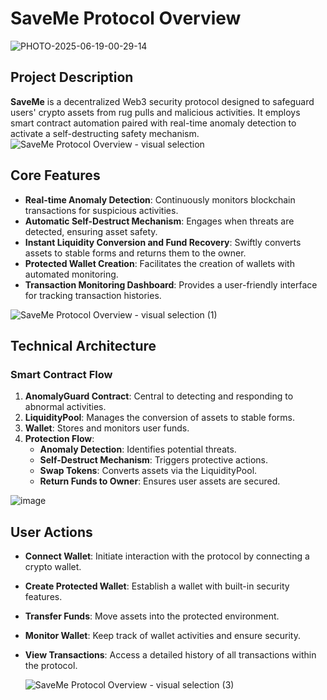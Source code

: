 # SaveMe Protocol Overview
![PHOTO-2025-06-19-00-29-14](https://github.com/user-attachments/assets/c9d08d44-d131-4b39-9ea8-0a9ef6ff3bf5)

## Project Description
**SaveMe** is a decentralized Web3 security protocol designed to safeguard users' crypto assets from rug pulls and malicious activities. It employs smart contract automation paired with real-time anomaly detection to activate a self-destructing safety mechanism.
![SaveMe Protocol Overview - visual selection](https://github.com/user-attachments/assets/aa289ece-3b84-46da-8c4f-ff54169e6be4)


## Core Features
- **Real-time Anomaly Detection**: Continuously monitors blockchain transactions for suspicious activities.
- **Automatic Self-Destruct Mechanism**: Engages when threats are detected, ensuring asset safety.
- **Instant Liquidity Conversion and Fund Recovery**: Swiftly converts assets to stable forms and returns them to the owner.
- **Protected Wallet Creation**: Facilitates the creation of wallets with automated monitoring.
- **Transaction Monitoring Dashboard**: Provides a user-friendly interface for tracking transaction histories.

![SaveMe Protocol Overview - visual selection (1)](https://github.com/user-attachments/assets/bc608e78-8a16-45b0-bde2-d4e8f1cc4ddf)

## Technical Architecture
### Smart Contract Flow
1. **AnomalyGuard Contract**: Central to detecting and responding to abnormal activities.
2. **LiquidityPool**: Manages the conversion of assets to stable forms.
3. **Wallet**: Stores and monitors user funds.
4. **Protection Flow**:
    - **Anomaly Detection**: Identifies potential threats.
    - **Self-Destruct Mechanism**: Triggers protective actions.
    - **Swap Tokens**: Converts assets via the LiquidityPool.
    - **Return Funds to Owner**: Ensures user assets are secured.
  
![image](https://github.com/user-attachments/assets/de434712-f959-4219-b466-093a23cd12c6)



## User Actions
- **Connect Wallet**: Initiate interaction with the protocol by connecting a crypto wallet.
- **Create Protected Wallet**: Establish a wallet with built-in security features.
- **Transfer Funds**: Move assets into the protected environment.
- **Monitor Wallet**: Keep track of wallet activities and ensure security.
- **View Transactions**: Access a detailed history of all transactions within the protocol.

  ![SaveMe Protocol Overview - visual selection (3)](https://github.com/user-attachments/assets/d6cf0cce-6083-47c3-9a14-16118d63de7d)





